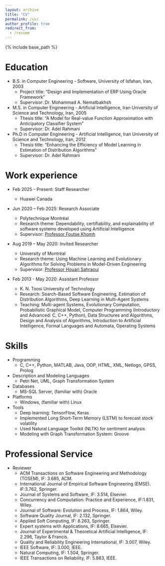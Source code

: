 ```yaml
---
layout: archive
title: "CV"
permalink: /cv/
author_profile: true
redirect_from:
  - /resume
---
```


{% include base_path %}

Education
======
* B.S. in Computer Engineering - Software, University of Isfahan, Iran, 2003
  * Project title: “Design and Implementation of ERP Using Oracle Framework”
  * Supervisor: Dr. Mohammad A. Nematbakhsh
* M.S. in Computer Engineering - Artificial Intelligence, Iran University of Science and Technology, Iran, 2005
  * Thesis title: “A Model for Real-value Function Approximation with Anticipatory Classifier System”
  * Supervisor: Dr. Adel Rahmani
* Ph.D in Computer Engineering - Artificial Intelligence, Iran University of Science and Technology, Iran, 2012
  * Thesis title: “Enhancing the Efficiency of Model Learning in Estimation of Distribution Algorithms”
  * Supervisor: Dr. Adel Rahmani

Work experience
======
* Feb 2025 – Present: Staff Researcher
  * Huawei Canada
    
* Jun 2020 – Feb 2025: Research Associate
  * Polytechnique Montréal
  * Research theme: Dependability, certifiability, and explainability of software systems developed using Artificial Intelligence
  * Supervisor: [Professor Foutse Khomh](http://khomh.net/)

* Aug 2019 – May 2020: Invited Researcher
  * University of Montréal
  * Research theme: Using Machine Learning and Evolutionary Algorithms for Solving Problems in Model-Driven Engineering
  * Supervisor: [Professor Houari Sahraoui](http://www.iro.umontreal.ca/~sahraouh/index_eng.html)

* Feb 2013 - May 2020: Assistant Professor
  * K. N. Toosi University of Technology
  * Research: Search-Based Software Engineering, Estimation of Distribution Algorithms, Deep Learning in Multi-Agent Systems
  * Teaching: Multi-agent Systems, Evolutionary Computation, Probabilistic Graphical Model, Computer Programming (Introductory and Advanced: C, C++, Python), Data Structures and Algorithms, Design and Analysis of Algorithms, Introduction to Artificial Intelligence, Formal Languages and Automata, Operating Systems
  
Skills
======
* Programming
  * C, C++, Python, MATLAB, Java, OOP, HTML, XML, Netlogo, GPSS, Prolog
* Description and Modeling Languages
  * Petri Net, UML, Graph Transformation System
* Databases
  * MS-SQL Server, (familiar with) Oracle
* Platforms
  * Windows, (familiar with) Linux
* Tools
  * Deep learning: TensorFlow, Keras
  * Implemented Long Short-Term Memory (LSTM) to forecast stock volatility
  * Used Natural Language Toolkit (NLTK) for sentiment analysis
  * Modeling with Graph Transformation System: Groove

Professional Service
======
* Reviewer
  * ACM Transactions on Software Engineering and Methodology (TOSEM), IF: 3.685, ACM.
  * International Journal of Empirical Software Engineering (EMSE). IF:3.762, Springer.
  * Journal of Systems and Software, IF: 3.514, Elsevier.
  * Concurrency and Computation: Practice and Experience, IF:1.831, Wiley.
  * Journal of Software: Evolution and Process, IF: 1.864, Wiley.
  * Software Quality Journal, IF: 2.132, Springer.
  * Applied Soft Computing, IF: 8.263, Springer.
  * Expert systems with Applications, IF: 8.665, Elsevier.
  * Journal of Experimental & Theoretical Artificial Intelligence, IF: 2.296, Taylor & Francis.
  * Quality and Reliability Engineering International, IF: 3.007, Wiley.
  * IEEE Software, IF: 3.000, IEEE.
  * Natural Computing, IF: 1.504, Springer.
  * IEEE Transactions on Reliability, IF: 5.883, IEEE.
